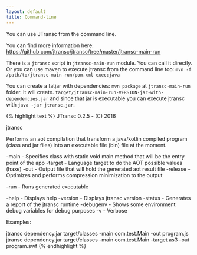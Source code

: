 ```yaml
---
layout: default
title: Command-line
---
```


You can use JTransc from the command line.

You can find more information here:
https://github.com/jtransc/jtransc/tree/master/jtransc-main-run

There is a `jtransc` script in `jtransc-main-run` module. You can call it directly.
Or you can use maven to execute jtransc from the command line too: `mvn -f /path/to/jtransc-main-run/pom.xml exec:java`

You can create a fatjar with dependencies:
`mvn package` at `jtransc-main-run` folder. It will create. `target/jtransc-main-run-VERSION-jar-with-dependencies.jar` and since that jar is executable you can execute jtransc with `java -jar jtransc.jar`.

{% highlight text %}
JTransc 0.2.5 - (C) 2016

jtransc <list of class paths or jar files>

Performs an aot compilation that transform a java/kotlin compiled program (class and jar files)
into an executable file (bin) file at the moment.

  -main   <fqname> - Specifies class with static void main method that will be the entry point of the app
  -target <target> - Language target to do the AOT possible values (haxe)
  -out    <file>   - Output file that will hold the generated aot result file
  -release         - Optimizes and performs compression minimization to the output

  -run             - Runs generated executable

  -help            - Displays help
  -version         - Displays jtransc version
  -status          - Generates a report of the jtransc runtime
  -debugenv        - Shows some environment debug variables for debug purposes
  -v               - Verbose

Examples:

  jtransc dependency.jar target/classes -main com.test.Main -out program.js
  jtransc dependency.jar target/classes -main com.test.Main -target as3 -out program.swf
{% endhighlight %}
